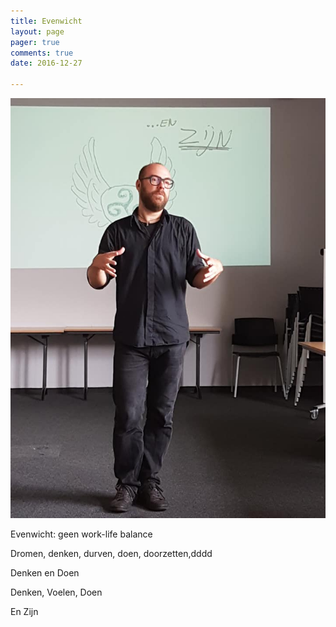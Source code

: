 ```yaml
---
title: Evenwicht
layout: page 
pager: true
comments: true
date: 2016-12-27

---
```


![Voordracht bij Starterslabo](/images/voordracht_starterslabo.jpg)

Evenwicht: geen work-life balance

Dromen, denken, durven, doen, doorzetten,dddd

Denken en Doen

Denken, Voelen, Doen

En Zijn